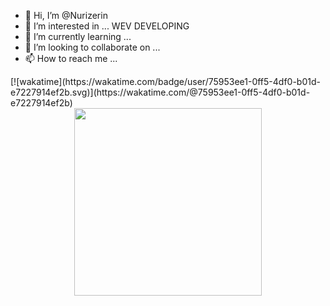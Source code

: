 - 👋 Hi, I’m @Nurizerin
- 👀 I’m interested in ... WEV DEVELOPING
- 🌱 I’m currently learning ...
- 💞️ I’m looking to collaborate on ...
- 📫 How to reach me ...

<!---
Nurizerin/Nurizerin is a ✨ special ✨ repository because its `README.md` (this file) appears on your GitHub profile.
You can click the Preview link to take a look at your changes.
--->


<div>
[![wakatime](https://wakatime.com/badge/user/75953ee1-0ff5-4df0-b01d-e7227914ef2b.svg)](https://wakatime.com/@75953ee1-0ff5-4df0-b01d-e7227914ef2b)
</div>
<div align="center">
<a href="[![wakatime](https://wakatime.com/badge/user/75953ee1-0ff5-4df0-b01d-e7227914ef2b.svg)](https://wakatime.com/@75953ee1-0ff5-4df0-b01d-e7227914ef2b)" target="_blank"><img src="https://wakatime.com/badge/user/c77f1454-3a99-4c0b-9e6f-a03f9819f37b.svg" width="300px"></a>
</div>

